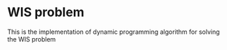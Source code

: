 # WIS problem
This is the implementation of dynamic programming algorithm for solving the WIS problem